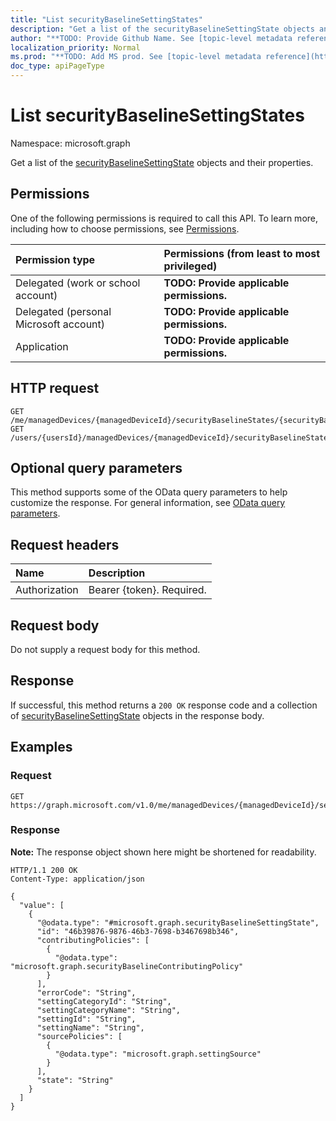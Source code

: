 ```yaml
---
title: "List securityBaselineSettingStates"
description: "Get a list of the securityBaselineSettingState objects and their properties."
author: "**TODO: Provide Github Name. See [topic-level metadata reference](https://msgo.azurewebsites.net/add/document/guidelines/metadata.html#topic-level-metadata)**"
localization_priority: Normal
ms.prod: "**TODO: Add MS prod. See [topic-level metadata reference](https://msgo.azurewebsites.net/add/document/guidelines/metadata.html#topic-level-metadata)**"
doc_type: apiPageType
---
```


# List securityBaselineSettingStates
Namespace: microsoft.graph



Get a list of the [securityBaselineSettingState](../resources/securitybaselinesettingstate.md) objects and their properties.

## Permissions
One of the following permissions is required to call this API. To learn more, including how to choose permissions, see [Permissions](/graph/permissions-reference).

|Permission type|Permissions (from least to most privileged)|
|:---|:---|
|Delegated (work or school account)|**TODO: Provide applicable permissions.**|
|Delegated (personal Microsoft account)|**TODO: Provide applicable permissions.**|
|Application|**TODO: Provide applicable permissions.**|

## HTTP request

<!-- {
  "blockType": "ignored"
}
-->
``` http
GET /me/managedDevices/{managedDeviceId}/securityBaselineStates/{securityBaselineStateId}/settingStates
GET /users/{usersId}/managedDevices/{managedDeviceId}/securityBaselineStates/{securityBaselineStateId}/settingStates
```

## Optional query parameters
This method supports some of the OData query parameters to help customize the response. For general information, see [OData query parameters](/graph/query-parameters).

## Request headers
|Name|Description|
|:---|:---|
|Authorization|Bearer {token}. Required.|

## Request body
Do not supply a request body for this method.

## Response

If successful, this method returns a `200 OK` response code and a collection of [securityBaselineSettingState](../resources/securitybaselinesettingstate.md) objects in the response body.

## Examples

### Request
<!-- {
  "blockType": "request",
  "name": "list_securitybaselinesettingstate"
}
-->
``` http
GET https://graph.microsoft.com/v1.0/me/managedDevices/{managedDeviceId}/securityBaselineStates/{securityBaselineStateId}/settingStates
```


### Response
**Note:** The response object shown here might be shortened for readability.
<!-- {
  "blockType": "response",
  "truncated": true,
  "@odata.type": "Collection(microsoft.graph.securityBaselineSettingState)"
}
-->
``` http
HTTP/1.1 200 OK
Content-Type: application/json

{
  "value": [
    {
      "@odata.type": "#microsoft.graph.securityBaselineSettingState",
      "id": "46b39876-9876-46b3-7698-b3467698b346",
      "contributingPolicies": [
        {
          "@odata.type": "microsoft.graph.securityBaselineContributingPolicy"
        }
      ],
      "errorCode": "String",
      "settingCategoryId": "String",
      "settingCategoryName": "String",
      "settingId": "String",
      "settingName": "String",
      "sourcePolicies": [
        {
          "@odata.type": "microsoft.graph.settingSource"
        }
      ],
      "state": "String"
    }
  ]
}
```

